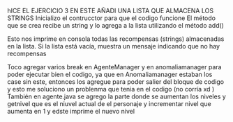 hICE EL EJERCICIO 3 
EN ESTE AÑADI UNA LISTA QUE ALMACENA LOS STRINGS
Inicializo el contrucctor para que el codigo funcione 
El método que se crea recibe un string y lo agrega a la lista  utilizando el método add()

Esto nos  imprime en consola todas las recompensas (strings) almacenadas en la lista. Si la lista está vacía, muestra un mensaje indicando que no hay recompensas

Toco agregar varios break en AgenteManager y en anomaliamanager para poder ejecutar bien el codigo, ya que en Anomaliamanager estaban los case sin este, entonces los agregue para poder salier del bloque de codigo y esto me soluciono un problenma que tenia en el codigo (no corría xd )
También en agente.java se agrego la parte donde se aumentan los niveles y  getnivel que es el niuvel actual de el personaje y incrementar nivel que aumenta en 1 y edste imprime el nuevo nivel  